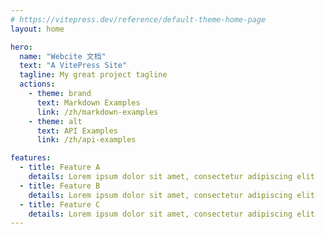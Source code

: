 ```yaml
---
# https://vitepress.dev/reference/default-theme-home-page
layout: home

hero:
  name: "Webcite 文档"
  text: "A VitePress Site"
  tagline: My great project tagline
  actions:
    - theme: brand
      text: Markdown Examples
      link: /zh/markdown-examples
    - theme: alt
      text: API Examples
      link: /zh/api-examples

features:
  - title: Feature A
    details: Lorem ipsum dolor sit amet, consectetur adipiscing elit
  - title: Feature B
    details: Lorem ipsum dolor sit amet, consectetur adipiscing elit
  - title: Feature C
    details: Lorem ipsum dolor sit amet, consectetur adipiscing elit
---
```


